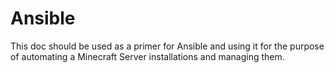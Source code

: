 # Ansible

This doc should be used as a primer for Ansible and using it for the purpose of automating a Minecraft Server installations and managing them.
